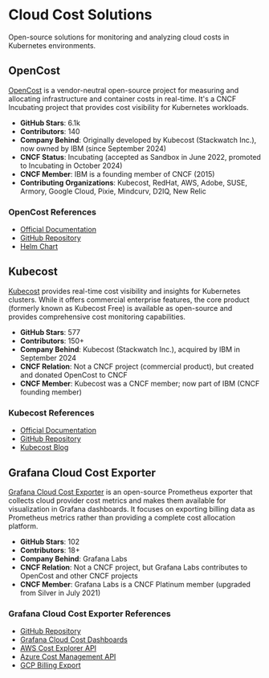 # Cloud Cost Solutions

Open-source solutions for monitoring and analyzing cloud costs in Kubernetes environments.

## OpenCost

[OpenCost](https://www.opencost.io/) is a vendor-neutral open-source project for measuring and allocating infrastructure and container costs in real-time. It's a CNCF Incubating project that provides cost visibility for Kubernetes workloads.

- **GitHub Stars**: 6.1k
- **Contributors**: 140
- **Company Behind**: Originally developed by Kubecost (Stackwatch Inc.), now owned by IBM (since September 2024)
- **CNCF Status**: Incubating (accepted as Sandbox in June 2022, promoted to Incubating in October 2024)
- **CNCF Member**: IBM is a founding member of CNCF (2015)
- **Contributing Organizations**: Kubecost, RedHat, AWS, Adobe, SUSE, Armory, Google Cloud, Pixie, Mindcurv, D2IQ, New Relic

### OpenCost References

- [Official Documentation](https://www.opencost.io/docs/)
- [GitHub Repository](https://github.com/opencost/opencost)
- [Helm Chart](https://github.com/opencost/opencost-helm-chart)

## Kubecost

[Kubecost](https://www.kubecost.com/) provides real-time cost visibility and insights for Kubernetes clusters. While it offers commercial enterprise features, the core product (formerly known as Kubecost Free) is available as open-source and provides comprehensive cost monitoring capabilities.

- **GitHub Stars**: 577
- **Contributors**: 150+
- **Company Behind**: Kubecost (Stackwatch Inc.), acquired by IBM in September 2024
- **CNCF Relation**: Not a CNCF project (commercial product), but created and donated OpenCost to CNCF
- **CNCF Member**: Kubecost was a CNCF member; now part of IBM (CNCF founding member)

### Kubecost References

- [Official Documentation](https://docs.kubecost.com/)
- [GitHub Repository](https://github.com/kubecost/cost-analyzer-helm-chart)
- [Kubecost Blog](https://blog.kubecost.com/)

## Grafana Cloud Cost Exporter

[Grafana Cloud Cost Exporter](https://github.com/grafana/cloudcost-exporter) is an open-source Prometheus exporter that collects cloud provider cost metrics and makes them available for visualization in Grafana dashboards. It focuses on exporting billing data as Prometheus metrics rather than providing a complete cost allocation platform.

- **GitHub Stars**: 102
- **Contributors**: 18+
- **Company Behind**: Grafana Labs
- **CNCF Relation**: Not a CNCF project, but Grafana Labs contributes to OpenCost and other CNCF projects
- **CNCF Member**: Grafana Labs is a CNCF Platinum member (upgraded from Silver in July 2021)

### Grafana Cloud Cost Exporter References

- [GitHub Repository](https://github.com/grafana/cloudcost-exporter)
- [Grafana Cloud Cost Dashboards](https://grafana.com/grafana/dashboards/)
- [AWS Cost Explorer API](https://docs.aws.amazon.com/cost-management/latest/userguide/ce-api.html)
- [Azure Cost Management API](https://learn.microsoft.com/en-us/rest/api/cost-management/)
- [GCP Billing Export](https://cloud.google.com/billing/docs/how-to/export-data-bigquery)
